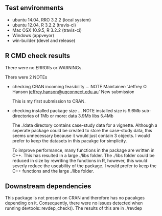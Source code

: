 ## Test environments
* ubuntu 14.04, RRO 3.2.2 (local system)
* ubuntu 12.04, R 3.2.2 (travis-ci)
* Mac OSX 10.9.5, R 3.2.2 (travis-ci)
* Windows (appveyor)
* win-builder (devel and release) 

## R CMD check results
There were no ERRORs or WARNINGs.

There were 2 NOTEs

* checking CRAN incoming feasibility ... NOTE
  Maintainer: 'Jeffrey O Hanson <jeffrey.hanson@uqconnect.edu.au>'
  New submission
  
  This is my first submission to CRAN.
  
* checking installed package size ... NOTE
  installed size is  9.6Mb
  sub-directories of 1Mb or more:
    data   3.9Mb
    libs   5.4Mb
    
  The ./data directory contains case-study data for a vignette. Although a seperate package could be created to store the case-study data, this
  seems unnecessary because it would just contain 3 objects. I would prefer to keep the datasets in this pacakge for simplicity.
  
  To improve performance, many functions in the package are written in C++. This has resulted in a large ./libs folder. The ./libs folder could be reduced
  in size by rewriting the functions in R, however, this would severly reduce the useability of the package. I would prefer to keep the C++ functions and the
  large ./libs folder.

  
## Downstream dependencies
This package is not present on CRAN and therefore has no pacakges depending on it. Consequently, there were no issues detected when running devtools::revdep_check().
The results of this are in ./revdep
